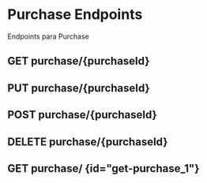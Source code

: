 # Purchase Endpoints

Endpoints para Purchase

##  GET purchase/{purchaseId}

<api-endpoint openapi-path="../api/backend_flashpomo-openapi.yaml" method="GET" endpoint="/purchase/{purchaseId}"/>

##  PUT purchase/{purchaseId}

<api-endpoint openapi-path="../api/backend_flashpomo-openapi.yaml" method="PUT" endpoint="/purchase/{purchaseId}"/>

##  POST purchase/{purchaseId}

<api-endpoint openapi-path="../api/backend_flashpomo-openapi.yaml" method="POST" endpoint="/purchase/{purchaseId}"/>

##  DELETE purchase/{purchaseId}

<api-endpoint openapi-path="../api/backend_flashpomo-openapi.yaml" method="DELETE" endpoint="/purchase/{purchaseId}"/>

##  GET purchase/ {id="get-purchase_1"}

<api-endpoint openapi-path="../api/backend_flashpomo-openapi.yaml" method="GET" endpoint="/purchase/"/>